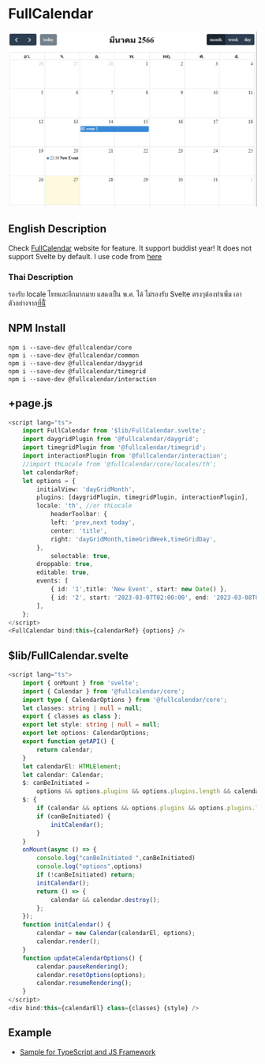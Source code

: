 
# FullCalendar
![FullCalendar Buddist Calendar](img/FullCalendarTH.png)
## English Description
Check [FullCalendar](https://fullcalendar.io) website for feature. It support buddist year! 
It does not support Svelte by default. I use code from [here](https://github.com/YogliB/svelte-fullcalendar/issues/804#issuecomment-1471639707) 

### Thai Description
รองรับ locale ไทยและอีกมากมาย  แสดงเป็น พ.ศ. ได้ ไม่รองรับ Svelte ตรงๆต้องทำเพิ่ม เอาตัวอย่างจาก[ที่นี้ั](https://github.com/YogliB/svelte-fullcalendar/issues/804#issuecomment-1471639707) 

## NPM Install
```
npm i --save-dev @fullcalendar/core
npm i --save-dev @fullcalendar/common
npm i --save-dev @fullcalendar/daygrid
npm i --save-dev @fullcalendar/timegrid
npm i --save-dev @fullcalendar/interaction
```
## +page.js
``` ts
<script lang="ts">
	import FullCalendar from '$lib/FullCalendar.svelte';
	import daygridPlugin from '@fullcalendar/daygrid';
	import timegridPlugin from '@fullcalendar/timegrid';
	import interactionPlugin from '@fullcalendar/interaction';
	//import thLocale from '@fullcalendar/core/locales/th';
	let calendarRef;
	let options = {
		initialView: 'dayGridMonth',
		plugins: [daygridPlugin, timegridPlugin, interactionPlugin],
		locale: 'th', //or thLocale
            headerToolbar: {
			left: 'prev,next today',
			center: 'title',
			right: 'dayGridMonth,timeGridWeek,timeGridDay',
		},
            selectable: true,
		droppable: true,
		editable: true,
		events: [
			{ id: '1',title: 'New Event', start: new Date() },
            { id: '2', start: '2023-03-07T02:00:00', end: '2023-03-08T07:00:00', title: 'event 1' },
		],
	};
</script>
<FullCalendar bind:this={calendarRef} {options} />
```
## $lib/FullCalendar.svelte
``` ts
<script lang="ts">
	import { onMount } from 'svelte';
	import { Calendar } from '@fullcalendar/core';
	import type { CalendarOptions } from '@fullcalendar/core';
	let classes: string | null = null;
	export { classes as class };
	export let style: string | null = null;
	export let options: CalendarOptions;
	export function getAPI() {
		return calendar;
	}
	let calendarEl: HTMLElement;
	let calendar: Calendar;
	$: canBeInitiated =
		options && options.plugins && options.plugins.length && calendarEl && !calendar;
	$: {
		if (calendar && options && options.plugins && options.plugins.length) updateCalendarOptions();
		if (canBeInitiated) {
			initCalendar();
		}
	}
	onMount(async () => {
		console.log("canBeInitiated ",canBeInitiated)
		console.log("options",options)
		if (!canBeInitiated) return;
		initCalendar();
		return () => {
			calendar && calendar.destroy();
		};
	});
	function initCalendar() {
		calendar = new Calendar(calendarEl, options);
		calendar.render();
	}
	function updateCalendarOptions() {
		calendar.pauseRendering();
		calendar.resetOptions(options);
		calendar.resumeRendering();
	}
</script>
<div bind:this={calendarEl} class={classes} {style} />
```

## Example
- [Sample for TypeScript and JS Framework](https://github.com/fullcalendar/fullcalendar-examples/blob/main/typescript-scheduler/src/index.ts)